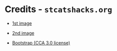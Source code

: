 # Credits - `stcatshacks.org`

- [1st image](https://dribbble.com/shots/2695799-Ford-Mexico-City-Cycling)
- [2nd image](https://en.wikipedia.org/wiki/Cisco_Systems)

- [Bootstrap (CCA 3.0 license)](http://html5up.net/)
